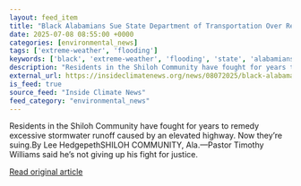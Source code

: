 ```yaml
---
layout: feed_item
title: "Black Alabamians Sue State Department of Transportation Over Repeated Flooding"
date: 2025-07-08 08:55:00 +0000
categories: [environmental_news]
tags: ['extreme-weather', 'flooding']
keywords: ['black', 'extreme-weather', 'flooding', 'state', 'alabamians']
description: "Residents in the Shiloh Community have fought for years to remedy excessive stormwater runoff caused by an elevated highway"
external_url: https://insideclimatenews.org/news/08072025/black-alabama-residents-sue-state-over-repeated-flooding/
is_feed: true
source_feed: "Inside Climate News"
feed_category: "environmental_news"
---
```


Residents in the Shiloh Community have fought for years to remedy excessive stormwater runoff caused by an elevated highway. Now they’re suing.By Lee HedgepethSHILOH COMMUNITY, Ala.—Pastor Timothy Williams said he’s not giving up his fight for justice.&nbsp;

[Read original article](https://insideclimatenews.org/news/08072025/black-alabama-residents-sue-state-over-repeated-flooding/)
